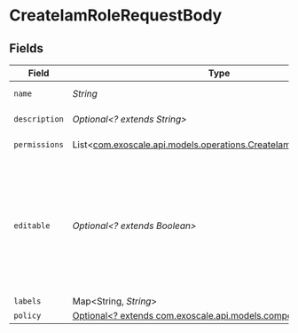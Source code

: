 # CreateIamRoleRequestBody


## Fields

| Field                                                                                                                    | Type                                                                                                                     | Required                                                                                                                 | Description                                                                                                              |
| ------------------------------------------------------------------------------------------------------------------------ | ------------------------------------------------------------------------------------------------------------------------ | ------------------------------------------------------------------------------------------------------------------------ | ------------------------------------------------------------------------------------------------------------------------ |
| `name`                                                                                                                   | *String*                                                                                                                 | :heavy_check_mark:                                                                                                       | IAM Role name                                                                                                            |
| `description`                                                                                                            | *Optional<? extends String>*                                                                                             | :heavy_minus_sign:                                                                                                       | IAM Role description                                                                                                     |
| `permissions`                                                                                                            | List<[com.exoscale.api.models.operations.CreateIamRolePermissions](../../models/operations/CreateIamRolePermissions.md)> | :heavy_minus_sign:                                                                                                       | IAM Role permissions                                                                                                     |
| `editable`                                                                                                               | *Optional<? extends Boolean>*                                                                                            | :heavy_minus_sign:                                                                                                       | Sets if the IAM Role Policy is editable or not (default: true). This setting cannot be changed after creation            |
| `labels`                                                                                                                 | Map<String, *String*>                                                                                                    | :heavy_minus_sign:                                                                                                       | N/A                                                                                                                      |
| `policy`                                                                                                                 | [Optional<? extends com.exoscale.api.models.components.IamPolicy>](../../models/components/IamPolicy.md)                 | :heavy_minus_sign:                                                                                                       | Policy                                                                                                                   |